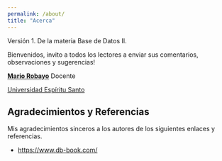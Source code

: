 ```yaml
---
permalink: /about/
title: "Acerca"
---
```


Versión 1. De la materia Base de Datos II.

Bienvenidos, invito a todos los lectores a enviar sus comentarios, observaciones y sugerencias!

**[Mario Robayo](https://mrobayo.github.com/profile)** Docente

[Universidad Espíritu Santo](https://www.uees.edu.ec)

## Agradecimientos y Referencias

Mis agradecimientos sinceros a los autores de los siguientes 
enlaces y referencias.

 - https://www.db-book.com/ 

